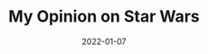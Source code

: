 ---
title: "My Opinion on Star Wars"
date: 2022-01-07
href: "https://higbysopiniononstarwars.com/"
---